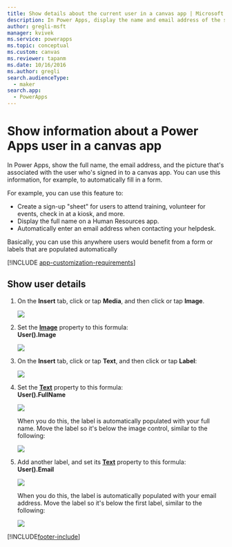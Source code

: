 ```yaml
---
title: Show details about the current user in a canvas app | Microsoft Docs
description: In Power Apps, display the name and email address of the signed-in user in a canvas app
author: gregli-msft
manager: kvivek
ms.service: powerapps
ms.topic: conceptual
ms.custom: canvas
ms.reviewer: tapanm
ms.date: 10/16/2016
ms.author: gregli
search.audienceType: 
  - maker
search.app: 
  - PowerApps
---
```

# Show information about a Power Apps user in a canvas app

In Power Apps, show the full name, the email address, and the picture that's associated with the user who's signed in to a canvas app. You can use this information, for example, to automatically fill in a form.

For example, you can use this feature to:

* Create a sign-up "sheet" for users to attend training, volunteer for events, check in at a kiosk, and more.
* Display the full name on a Human Resources app.
* Automatically enter an email address when contacting your helpdesk.

Basically, you can use this anywhere users would benefit from a form or labels that are populated automatically

[!INCLUDE [app-customization-requirements](../../includes/app-customization-requirements.md)]

## Show user details

1. On the **Insert** tab, click or tap **Media**, and then click or tap **Image**.
   
   ![][2]
2. Set the **[Image](controls/properties-visual.md)** property to this formula:
   <br>**User().Image**
   
    ![][3]
3. On the **Insert** tab, click or tap **Text**, and then click or tap **Label**:  
   
    ![][4]
4. Set the **[Text](controls/properties-core.md)** property to this formula:
   <br>**User().FullName**
   
   ![][6]
   
   When you do this, the label is automatically populated with your full name. Move the label so it's below the image control, similar to the following:
   
   ![][5]
5. Add another label, and set its **[Text](controls/properties-core.md)** property to this formula:
   <br>**User().Email**  
   
    ![][8]
   
    When you do this, the label is automatically populated with your email address. Move the label so it's below the first label, similar to the following:  
   
    ![][7]

[2]: ./media/show-current-user/add-image.png
[3]: ./media/show-current-user/imageproperty.png
[4]: ./media/show-current-user/insertlabel.png
[5]: ./media/show-current-user/label.png
[6]: ./media/show-current-user/textproperty.png
[7]: ./media/show-current-user/secondlabel.png
[8]: ./media/show-current-user/email.png
[9]: ./media/show-current-user/preview.png


[!INCLUDE[footer-include](../../includes/footer-banner.md)]